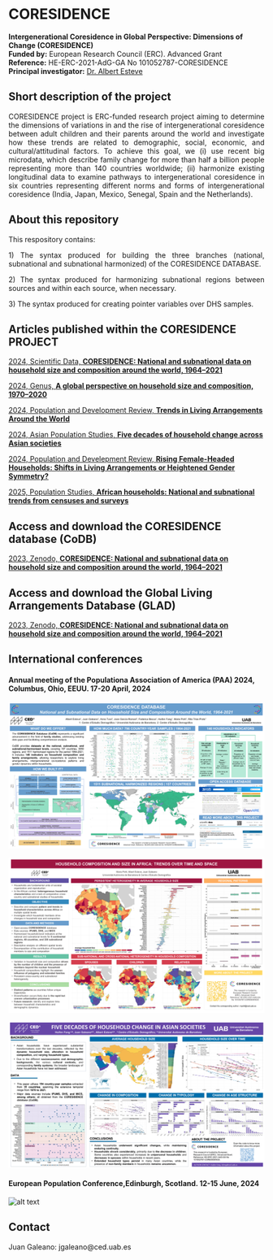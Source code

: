 # CORESIDENCE 

**Intergenerational Coresidence in Global Perspective: Dimensions of Change (CORESIDENCE)**      
**Funded by:** European Research Council (ERC). Advanced Grant      
**Reference:** HE-ERC-2021-AdG-GA No 101052787-CORESIDENCE      
**Principal investigator:** [Dr. Albert Esteve](https://ced.cat/directori/albert-esteve-palos/)

## Short description of the project

<p align="justify"> CORESIDENCE project is ERC-funded research project aiming to determine the dimensions of variations in and the rise of intergenerational coresidence between
adult children and their parents around the world and investigate how these trends are related to demographic, social, economic, and cultural/attitudinal factors.
To achieve this goal, we (i) use recent big microdata, which describe family change for more than half a billion people representing more than 140 countries 
worldwide; (ii) harmonize existing longitudinal data to examine pathways to intergenerational coresidence in six countries representing different norms and forms 
of intergenerational coresidence (India, Japan, Mexico, Senegal, Spain and the Netherlands).</p>

## About this repository

<p align="justify"> This respository contains: </p>

 <p align="justify"> 1) The syntax produced for building the three branches (national, subnational and subnational harmonized) of the CORESIDENCE DATABASE.</p>

 <p align="justify"> 2) The syntax produced for harmonizing subnational regions between sources and within each source, when necessary.</p>

  <p align="justify"> 3) The syntax produced for creating pointer variables over DHS samples.</p>

## Articles published within the CORESIDENCE PROJECT 

[2024, Scientific Data, **CORESIDENCE: National and subnational data on household size and composition around the world, 1964–2021**](https://www.nature.com/articles/s41597-024-02964-3)      

[2024, Genus, **A global perspective on household size and composition, 1970–2020**](https://genus.springeropen.com/articles/10.1186/s41118-024-00211-6)     

[2024, Population and Development Review, **Trends in Living Arrangements Around the World**](https://onlinelibrary.wiley.com/doi/10.1111/padr.12603) 

[2024, Asian Population Studies, **Five decades of household change across Asian societies**](https://www.tandfonline.com/doi/full/10.1080/17441730.2024.2431752) 

[2024, Population and Develepment Review, **Rising Female-Headed Households: Shifts in Living Arrangements or Heightened Gender Symmetry?**](https://onlinelibrary.wiley.com/doi/10.1111/padr.12692) 

[2025, Population Studies, **African households: National and subnational trends from censuses and surveys**](https://www.tandfonline.com/doi/full/10.1080/00324728.2024.2427580?scroll=top&needAccess=true) 




## Access and download the CORESIDENCE database (CoDB)

[2023, Zenodo, **CORESIDENCE: National and subnational data on household size and composition around the world, 1964–2021**](https://zenodo.org/records/8142652)        

## Access and download the Global Living Arrangements Database (GLAD)

[2023, Zenodo, **CORESIDENCE: National and subnational data on household size and composition around the world, 1964–2021**](https://zenodo.org/records/8142652) 

## International conferences    

#### Annual meeting of the Populationa Association of America (PAA) 2024, Columbus, Ohio, EEUU. 17-20 April, 2024
![alt text](https://github.com/JuanGaleano/CORESIDENCE/blob/main/CORESIDENCE.png)     

![alt text](https://github.com/JuanGaleano/CORESIDENCE/blob/main/PAA_POSTER_MARIA.png)      
      
![alt text](https://github.com/JuanGaleano/CORESIDENCE/blob/main/PAAposter_huifen.png)

#### European Population Conference,Edinburgh, Scotland. 12-15 June, 2024
![alt text](https://github.com/JuanGaleano/CORESIDENCE/blob/main/EPC_2024_headship_RITA.jpg)

## Contact
 
 <p align="justify"> Juan Galeano: jgaleano@ced.uab.es </p>
 

